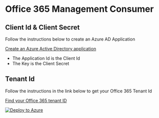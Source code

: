 # Office 365 Management Consumer

Client Id & Client Secret
-
Follow the instructions below to create an Azure AD Application 

[Create an Azure Active Directory application](https://docs.microsoft.com/en-us/azure/azure-resource-manager/resource-group-create-service-principal-portal#create-an-azure-active-directory-application)

- The Application Id is the Client Id
- The Key is the Client Secret 


Tenant Id
-

Follow the instructions in the link below to get your Office 365 Tenant Id

[Find your Office 365 tenant ID](https://support.office.com/en-us/article/Find-your-Office-365-tenant-ID-6891b561-a52d-4ade-9f39-b492285e2c9b)




 [![Deploy to Azure](http://azuredeploy.net/deploybutton.svg)](https://portal.azure.com/#create/Microsoft.Template/uri/https%3A%2F%2Fraw.githubusercontent.com%2FTonyAbell%2FOffice-365-Management-Consumer%2Fmaster%2Fazuredeploy.json)
